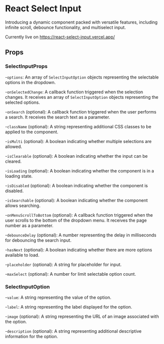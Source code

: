 # React Select Input

Introducing a dynamic component packed with versatile features, including infinite scroll, debounce functionality, and multiselect input.

Currently live on https://react-select-input.vercel.app/

## Props

### SelectInputProps

-`options`: An array of `SelectInputOption` objects representing the selectable options in the dropdown.

-`onSelectedChange`: A callback function triggered when the selection changes. It receives an array of `SelectInputOption` objects representing the selected options.

-`onSearch` (optional): A callback function triggered when the user performs a search. It receives the search text as a parameter.

-`className` (optional): A string representing additional CSS classes to be applied to the component.

-`isMulti` (optional): A boolean indicating whether multiple selections are allowed.

-`isClearable` (optional): A boolean indicating whether the input can be cleared.

-`isLoading` (optional): A boolean indicating whether the component is in a loading state.

-`isDisabled` (optional): A boolean indicating whether the component is disabled.

-`isSearchable` (optional): A boolean indicating whether the component allows searching.

-`onMenuScrollToBottom` (optional): A callback function triggered when the user scrolls to the bottom of the dropdown menu. It receives the page number as a parameter.

-`debounceDelay` (optional): A number representing the delay in milliseconds for debouncing the search input.

-`hasNext` (optional): A boolean indicating whether there are more options available to load.

-`placeholder` (optional): A string for placeholder for input.

-`maxSelect` (optional): A number for limit selectable option count.

### SelectInputOption

-`value`: A string representing the value of the option.

-`label`: A string representing the label displayed for the option.

-`image` (optional): A string representing the URL of an image associated with the option.

-`description` (optional): A string representing additional descriptive information for the option.
